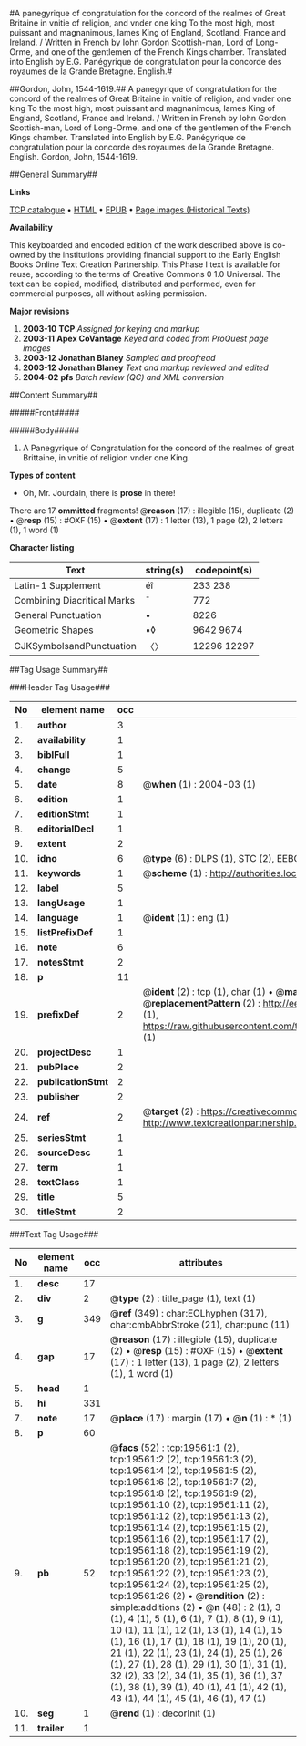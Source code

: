 #A panegyrique of congratulation for the concord of the realmes of Great Britaine in vnitie of religion, and vnder one king To the most high, most puissant and magnanimous, Iames King of England, Scotland, France and Ireland. / Written in French by Iohn Gordon Scottish-man, Lord of Long-Orme, and one of the gentlemen of the French Kings chamber. Translated into English by E.G. Panégyrique de congratulation pour la concorde des royaumes de la Grande Bretagne. English.#

##Gordon, John, 1544-1619.##
A panegyrique of congratulation for the concord of the realmes of Great Britaine in vnitie of religion, and vnder one king To the most high, most puissant and magnanimous, Iames King of England, Scotland, France and Ireland. / Written in French by Iohn Gordon Scottish-man, Lord of Long-Orme, and one of the gentlemen of the French Kings chamber. Translated into English by E.G.
Panégyrique de congratulation pour la concorde des royaumes de la Grande Bretagne. English.
Gordon, John, 1544-1619.

##General Summary##

**Links**

[TCP catalogue](http://www.ota.ox.ac.uk/tcp/)  • 
[HTML](http://tei.it.ox.ac.uk/tcp/Texts-HTML/free/A01/A01923.html)  • 
[EPUB](http://tei.it.ox.ac.uk/tcp/Texts-EPUB/free/A01/A01923.epub) • 
[Page images (Historical Texts)](https://data.historicaltexts.jisc.ac.uk/view?pubId=eebo-99854153e&pageId=eebo-99854153e-19561-1)

**Availability**

This keyboarded and encoded edition of the
	       work described above is co-owned by the institutions
	       providing financial support to the Early English Books
	       Online Text Creation Partnership. This Phase I text is
	       available for reuse, according to the terms of Creative
	       Commons 0 1.0 Universal. The text can be copied,
	       modified, distributed and performed, even for
	       commercial purposes, all without asking permission.

**Major revisions**

1. __2003-10__ __TCP__ *Assigned for keying and markup*
1. __2003-11__ __Apex CoVantage__ *Keyed and coded from ProQuest page images*
1. __2003-12__ __Jonathan Blaney__ *Sampled and proofread*
1. __2003-12__ __Jonathan Blaney__ *Text and markup reviewed and edited*
1. __2004-02__ __pfs__ *Batch review (QC) and XML conversion*

##Content Summary##

#####Front#####

#####Body#####

1. A Panegyrique of Congratulation for the concord of the realmes of great Brittaine, in vnitie of religion vnder one King.

**Types of content**

  * Oh, Mr. Jourdain, there is **prose** in there!

There are 17 **ommitted** fragments! 
 @__reason__ (17) : illegible (15), duplicate (2)  •  @__resp__ (15) : #OXF (15)  •  @__extent__ (17) : 1 letter (13), 1 page (2), 2 letters (1), 1 word (1)

**Character listing**


|Text|string(s)|codepoint(s)|
|---|---|---|
|Latin-1 Supplement|éî|233 238|
|Combining             Diacritical Marks|̄|772|
|General Punctuation|•|8226|
|Geometric Shapes|▪◊|9642 9674|
|CJKSymbolsandPunctuation|〈〉|12296 12297|

##Tag Usage Summary##

###Header Tag Usage###

|No|element name|occ|attributes|
|---|---|---|---|
|1.|__author__|3||
|2.|__availability__|1||
|3.|__biblFull__|1||
|4.|__change__|5||
|5.|__date__|8| @__when__ (1) : 2004-03 (1)|
|6.|__edition__|1||
|7.|__editionStmt__|1||
|8.|__editorialDecl__|1||
|9.|__extent__|2||
|10.|__idno__|6| @__type__ (6) : DLPS (1), STC (2), EEBO-CITATION (1), PROQUEST (1), VID (1)|
|11.|__keywords__|1| @__scheme__ (1) : http://authorities.loc.gov/ (1)|
|12.|__label__|5||
|13.|__langUsage__|1||
|14.|__language__|1| @__ident__ (1) : eng (1)|
|15.|__listPrefixDef__|1||
|16.|__note__|6||
|17.|__notesStmt__|2||
|18.|__p__|11||
|19.|__prefixDef__|2| @__ident__ (2) : tcp (1), char (1)  •  @__matchPattern__ (2) : ([0-9\-]+):([0-9IVX]+) (1), (.+) (1)  •  @__replacementPattern__ (2) : http://eebo.chadwyck.com/downloadtiff?vid=$1&page=$2 (1), https://raw.githubusercontent.com/textcreationpartnership/Texts/master/tcpchars.xml#$1 (1)|
|20.|__projectDesc__|1||
|21.|__pubPlace__|2||
|22.|__publicationStmt__|2||
|23.|__publisher__|2||
|24.|__ref__|2| @__target__ (2) : https://creativecommons.org/publicdomain/zero/1.0/ (1), http://www.textcreationpartnership.org/docs/. (1)|
|25.|__seriesStmt__|1||
|26.|__sourceDesc__|1||
|27.|__term__|1||
|28.|__textClass__|1||
|29.|__title__|5||
|30.|__titleStmt__|2||


###Text Tag Usage###

|No|element name|occ|attributes|
|---|---|---|---|
|1.|__desc__|17||
|2.|__div__|2| @__type__ (2) : title_page (1), text (1)|
|3.|__g__|349| @__ref__ (349) : char:EOLhyphen (317), char:cmbAbbrStroke (21), char:punc (11)|
|4.|__gap__|17| @__reason__ (17) : illegible (15), duplicate (2)  •  @__resp__ (15) : #OXF (15)  •  @__extent__ (17) : 1 letter (13), 1 page (2), 2 letters (1), 1 word (1)|
|5.|__head__|1||
|6.|__hi__|331||
|7.|__note__|17| @__place__ (17) : margin (17)  •  @__n__ (1) : * (1)|
|8.|__p__|60||
|9.|__pb__|52| @__facs__ (52) : tcp:19561:1 (2), tcp:19561:2 (2), tcp:19561:3 (2), tcp:19561:4 (2), tcp:19561:5 (2), tcp:19561:6 (2), tcp:19561:7 (2), tcp:19561:8 (2), tcp:19561:9 (2), tcp:19561:10 (2), tcp:19561:11 (2), tcp:19561:12 (2), tcp:19561:13 (2), tcp:19561:14 (2), tcp:19561:15 (2), tcp:19561:16 (2), tcp:19561:17 (2), tcp:19561:18 (2), tcp:19561:19 (2), tcp:19561:20 (2), tcp:19561:21 (2), tcp:19561:22 (2), tcp:19561:23 (2), tcp:19561:24 (2), tcp:19561:25 (2), tcp:19561:26 (2)  •  @__rendition__ (2) : simple:additions (2)  •  @__n__ (48) : 2 (1), 3 (1), 4 (1), 5 (1), 6 (1), 7 (1), 8 (1), 9 (1), 10 (1), 11 (1), 12 (1), 13 (1), 14 (1), 15 (1), 16 (1), 17 (1), 18 (1), 19 (1), 20 (1), 21 (1), 22 (1), 23 (1), 24 (1), 25 (1), 26 (1), 27 (1), 28 (1), 29 (1), 30 (1), 31 (1), 32 (2), 33 (2), 34 (1), 35 (1), 36 (1), 37 (1), 38 (1), 39 (1), 40 (1), 41 (1), 42 (1), 43 (1), 44 (1), 45 (1), 46 (1), 47 (1)|
|10.|__seg__|1| @__rend__ (1) : decorInit (1)|
|11.|__trailer__|1||
